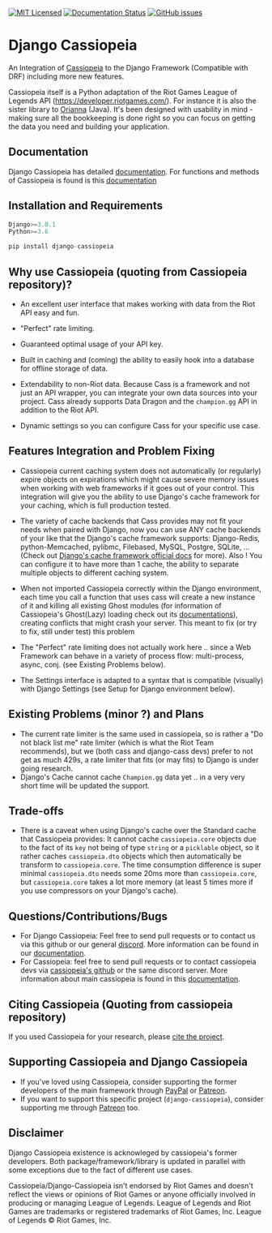 [![MIT Licensed](https://img.shields.io/badge/license-MIT-green.svg)](https://github.com/paaksing/django-cassiopeia/blob/master/LICENSE.txt)
[![Documentation Status](https://readthedocs.org/projects/django-cassiopeia/badge/?version=latest)](https://django-cassiopeia.readthedocs.io/en/latest/?badge=latest)
[![GitHub issues](https://img.shields.io/github/issues/Naereen/StrapDown.js.svg)](https://github.com/paaksing/django-cassiopeia/issues)

# Django Cassiopeia

An Integration of [Cassiopeia](https://github.com/meraki-analytics/cassiopeia) to the Django Framework (Compatible with DRF) including more new features.

Cassiopeia itself is a Python adaptation of the Riot Games League of Legends API (https://developer.riotgames.com/). For instance it is also the sister library to [Orianna](https://github.com/robrua/Orianna) (Java). It's been designed with usability in mind - making sure all the bookkeeping is done right so you can focus on getting the data you need and building your application.

## Documentation
Django Cassiopeia has detailed [documentation](https://django-cassiopeia.readthedocs.io/en/latest/).
For functions and methods of Cassiopeia is found is this [documentation](http://cassiopeia.readthedocs.org/en/latest/) 

## Installation and Requirements
```python
Django>=3.0.1
Python>=3.6

pip install django-cassiopeia
```

## Why use Cassiopeia (quoting from Cassiopeia repository)?

* An excellent user interface that makes working with data from the Riot API easy and fun.

* "Perfect" rate limiting.

* Guaranteed optimal usage of your API key.

* Built in caching and (coming) the ability to easily hook into a database for offline storage of data.

* Extendability to non-Riot data. Because Cass is a framework and not just an API wrapper, you can integrate your own data sources into your project. Cass already supports Data Dragon and the ``champion.gg`` API in addition to the Riot API.

* Dynamic settings so you can configure Cass for your specific use case.

## Features Integration and Problem Fixing

* Cassiopeia current caching system does not automatically (or regularly) expire objects on expirations which might cause severe memory issues when working with web frameworks if it goes out of your control. This integration will give you the ability to use Django's cache framework for your caching, which is full production tested.

* The variety of cache backends that Cass provides may not fit your needs when paired with Django, now you can use ANY cache backends of your like that the Django's cache framework supports: Django-Redis, python-Memcached, pylibmc, Filebased, MySQL, Postgre, SQLite, ... (Check out [Django's cache framework official docs](https://docs.djangoproject.com/en/dev/topics/cache/) for more). Also ! You can configure it to have more than 1 cache, the ability to separate multiple objects to different caching system. 

* When not imported Cassiopeia correctly within the Django environment, each time you call a function that uses cass will create a new instance of it and killing all existing Ghost modules (for information of Cassiopeia's Ghost(Lazy) loading check out its [documentations](http://cassiopeia.readthedocs.org/en/latest/)), creating conflicts that might crash your server. This meant to fix (or try to fix, still under test) this problem

* The "Perfect" rate limiting does not actually work here .. since a Web Framework can behave in a variety of process flow: multi-process, async, conj. (see Existing Problems below).

* The Settings interface is adapted to a syntax that is compatible (visually) with Django Settings (see Setup for Django environment below).

## Existing Problems (minor ?) and Plans

* The current rate limiter is the same used in cassiopeia, so is rather a "Do not black list me" rate limiter (which is what the Riot Team recommends), but we (both cass and django-cass devs) prefer to not get as much 429s, a rate limiter that fits (or may fits) to Django is under going research.
* Django's Cache cannot cache `Champion.gg` data yet .. in a very very short time will be updated the support.

## Trade-offs

* There is a caveat when using Django's cache over the Standard cache that Cassiopeia provides: It cannot cache `cassiopeia.core` objects due to the fact of its `key` not being of type `string` or a `picklable` object, so it rather caches `cassiopeia.dto` objects which then automatically be transform to `cassiopeia.core`. The time consumption difference is super minimal `cassiopeia.dto` needs some 20ms more than `cassiopeia.core`, but `cassiopeia.core` takes a lot more memory (at least 5 times more if you use compressors on your Django's cache).

## Questions/Contributions/Bugs
* For Django Cassiopeia: Feel free to send pull requests or to contact us via this github or our general [discord](https://discord.gg/uYW7qhP). More information can be found in our [documentation](https://django-cassiopeia.readthedocs.io/en/latest/).
* For Cassiopeia: feel free to send pull requests or to contact cassiopeia devs via [cassiopeia's github](https://github.com/meraki-analytics/cassiopeia) or the same discord server. More information about main cassiopeia is found in this [documentation](http://cassiopeia.readthedocs.org/en/latest/).

## Citing Cassiopeia (Quoting from cassiopeia repository)
If you used Cassiopeia for your research, please [cite the project](https://doi.org/10.5281/zenodo.1170906).

## Supporting Cassiopeia and Django Cassiopeia
* If you've loved using Cassiopeia, consider supporting the former developers of the main framework through [PayPal](https://www.paypal.me/merakianalytics) or [Patreon](https://www.patreon.com/merakianalytics).
* If you want to support this specific project (`django-cassiopeia`), consider supporting me through [Patreon](https://www.patreon.com/paaksing) too. 

## Disclaimer
Django Cassiopeia existence is acknowleged by cassiopeia's former developers. Both package/framework/library is updated in parallel with some exceptions due to the fact of different use cases.

Cassiopeia/Django-Cassiopeia isn't endorsed by Riot Games and doesn't reflect the views or opinions of Riot Games or anyone officially involved in producing or managing League of Legends. League of Legends and Riot Games are trademarks or registered trademarks of Riot Games, Inc. League of Legends © Riot Games, Inc.
